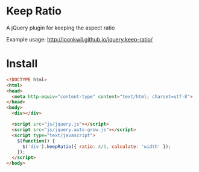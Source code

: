 # Keep Ratio

A jQuery plugin for keeping the aspect ratio

Example usage: http://loonkwil.github.io/jquery.keep-ratio/

# Install

```html
<!DOCTYPE html>
<html>
<head>
  <meta http-equiv="content-type" content="text/html; charset=utf-8">
</head>
<body>
  <div></div>

  <script src="js/jquery.js"></script>
  <script src="js/jquery.auto-grow.js"></script>
  <script type="text/javascript">
    $(function() {
      $('div').keepRatio({ ratio: 4/3, calculate: 'width' });
    });
  </script>
</body>
```
